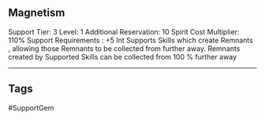## Magnetism
Support
Tier: 3
Level: 1
Additional Reservation: 10 Spirit
Cost Multiplier: 110%
Support Requirements : +5 Int
Supports Skills which create Remnants , allowing those Remnants to be collected from further away.
Remnants created by Supported Skills can be collected from 100 % further away

---
## Tags
#SupportGem
